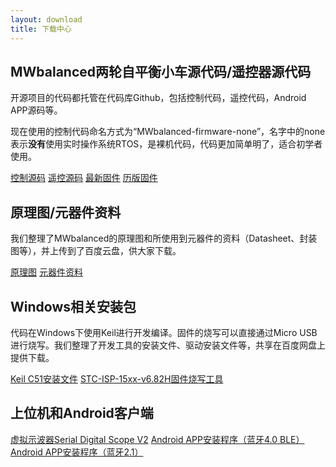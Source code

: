 ```yaml
---
layout: download
title: 下载中心
---
```


## MWbalanced两轮自平衡小车源代码/遥控器源代码

开源项目的代码都托管在代码库Github，包括控制代码，遥控代码，Android APP源码等。

现在使用的控制代码命名方式为“MWbalanced-firmware-none”，名字中的none表示**没有**使用实时操作系统RTOS，是裸机代码，代码更加简单明了，适合初学者使用。

<a href="https://github.com/MiaowLabs/MWbalanced-firmware-none" class="btn btn-primary btn-xl" role="button" target="_blank" >控制源码</a>
<a href="" class="btn btn-primary btn-xl" role="button" target="_blank" >遥控源码</a>
<a href="http://pan.baidu.com/s/1pK6ugDd" class="btn btn-primary btn-xl" role="button" target="_blank" >最新固件</a>
<a href="http://pan.baidu.com/s/1gef6cKj" class="btn btn-primary btn-xl" role="button" target="_blank" >历版固件</a>

## 原理图/元器件资料
我们整理了MWbalanced的原理图和所使用到元器件的资料（Datasheet、封装图等），并上传到了百度云盘，供大家下载。

<a href="http://pan.baidu.com/s/1pJJ5yjD" class="btn btn-primary btn-xl" role="button" target="_blank" >原理图</a>
<a href="http://pan.baidu.com/s/1sj5Uesd" class="btn btn-primary btn-xl" role="button" target="_blank" >元器件资料</a>

## Windows相关安装包
代码在Windows下使用Keil进行开发编译。固件的烧写可以直接通过Micro USB进行烧写。我们整理了开发工具的安装文件、驱动安装文件等，共享在百度网盘上提供下载。

<p>
<a href="http://pan.baidu.com/s/1kTKN5AZ" class="btn btn-primary btn-xl" role="button" target="_blank" >Keil C51安装文件</a>
<a href="http://pan.baidu.com/s/1bnBg2qN" class="btn btn-primary btn-xl" role="button" target="_blank" >STC-ISP-15xx-v6.82H固件烧写工具</a>
</p>

## 上位机和Android客户端
<a href="http://pan.baidu.com/s/1mg3w8xa" class="btn btn-primary btn-xl" role="button" target="_blank" >虚拟示波器Serial Digital Scope V2</a>
<a href="http://pan.baidu.com/s/1bophKGB" class="btn btn-primary btn-xl" role="button" target="_blank" >Android APP安装程序（蓝牙4.0 BLE）</a>
<a href="http://pan.baidu.com/s/1bophKGB" class="btn btn-primary btn-xl" role="button" target="_blank" >Android APP安装程序（蓝牙2.1）</a>


